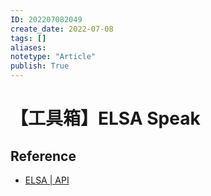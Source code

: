 ```yaml
---
ID: 202207082049
create_date: 2022-07-08
tags: []	
aliases:
notetype: "Article"
publish: True
---
```


# 【工具箱】ELSA Speak

## Reference

- [ELSA | API](https://elsaspeak.com/en/elsa-api/)